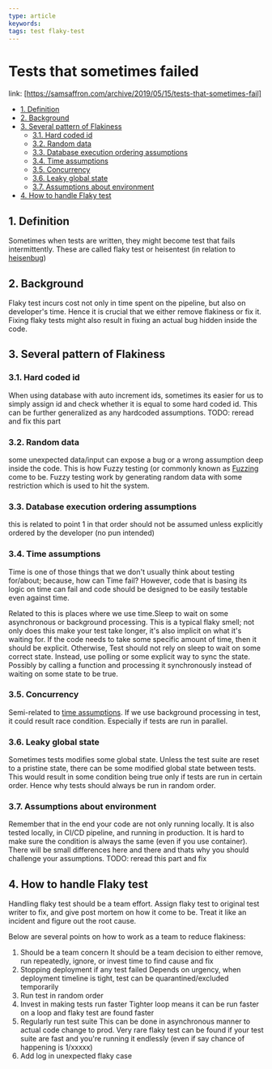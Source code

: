 ```yaml
---
type: article
keywords: 
tags: test flaky-test
---
```


# Tests that sometimes failed

link: [https://samsaffron.com/archive/2019/05/15/tests-that-sometimes-fail]

- [1. Definition](#1-definition)
- [2. Background](#2-background)
- [3. Several pattern of Flakiness](#3-several-pattern-of-flakiness)
  - [3.1. Hard coded id](#31-hard-coded-id)
  - [3.2. Random data](#32-random-data)
  - [3.3. Database execution ordering assumptions](#33-database-execution-ordering-assumptions)
  - [3.4. Time assumptions](#34-time-assumptions)
  - [3.5. Concurrency](#35-concurrency)
  - [3.6. Leaky global state](#36-leaky-global-state)
  - [3.7. Assumptions about environment](#37-assumptions-about-environment)
- [4. How to handle Flaky test](#4-how-to-handle-flaky-test)

## 1. Definition

Sometimes when tests are written, they might become test that fails intermittently. These are called flaky test or heisentest (in relation to [heisenbug](https://en.wikipedia.org/wiki/Heisenbug))

## 2. Background

Flaky test incurs cost not only in time spent on the pipeline, but also on developer's time.
Hence it is crucial that we either remove flakiness or fix it.
Fixing flaky tests might also result in fixing an actual bug hidden inside the code.

## 3. Several pattern of Flakiness

### 3.1. Hard coded id

When using database with auto increment ids, sometimes its easier for us to simply assign id and check whether it is equal to some hard coded id.
This can be further generalized as any hardcoded assumptions.
TODO: reread and fix this part

### 3.2. Random data

some unexpected data/input can expose a bug or a wrong assumption deep inside the code.
This is how Fuzzy testing (or commonly known as [Fuzzing](https://en.wikipedia.org/wiki/Fuzzing) come to be.
Fuzzy testing work by generating random data with some restriction which is used to hit the system.

### 3.3. Database execution ordering assumptions

this is related to point 1 in that order should not be assumed unless explicitly ordered by the developer (no pun intended)

### 3.4. Time assumptions

Time is one of those things that we don't usually think about testing for/about; because, how can Time fail?
However, code that is basing its logic on time can fail and code should be designed to be easily testable even against time.

Related to this is places where we use time.Sleep to wait on some asynchronous or background processing.
This is a typical flaky smell; not only does this make your test take longer, it's also implicit on what it's waiting for.
If the code needs to take some specific amount of time, then it should be explicit.
Otherwise, Test should not rely on sleep to wait on some correct state.
Instead, use polling or some explicit way to sync the state.
Possibly by calling a function and processing it synchronously instead of waiting on some state to be true.

### 3.5. Concurrency
Semi-related to [time assumptions](#time-assumptions).
If we use background processing in test, it could result race condition.
Especially if tests are run in parallel.

### 3.6. Leaky global state
Sometimes tests modifies some global state.
Unless the test suite are reset to a pristine state, there can be some modified global state between tests.
This would result in some condition being true only if tests are run in certain order.
Hence why tests should always be run in random order.

### 3.7. Assumptions about environment
Remember that in the end your code are not only running locally.
It is also tested locally, in CI/CD pipeline, and running in production.
It is hard to make sure the condition is always the same (even if you use container).
There will be small differences here and there and thats why you should challenge your assumptions.
TODO: reread this part and fix

## 4. How to handle Flaky test

Handling flaky test should be a team effort.
Assign flaky test to original test writer to fix, and give post mortem on how it come to be.
Treat it like an incident and figure out the root cause.

Below are several points on how to work as a team to reduce flakiness:

1. Should be a team concern
It should be a team decision to either remove, run repeatedly, ignore, or invest time to find cause and fix
2. Stopping deployment if any test failed
Depends on urgency, when deployment timeline is tight, test can be quarantined/excluded temporarily
3. Run test in random order
4. Invest in making tests run faster
Tighter loop means it can be run faster on a loop and flaky test are found faster
5. Regularly run test suite
This can be done in asynchronous manner to actual code change to prod.
Very rare flaky test can be found if your test suite are fast and you're running it endlessly (even if say chance of happening is 1/xxxxx)
6. Add log in unexpected flaky case
